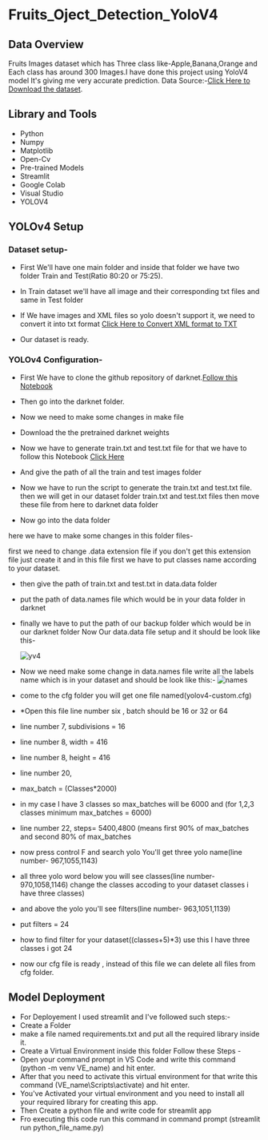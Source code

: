 # Fruits_Oject_Detection_YoloV4

## Data Overview

Fruits Images dataset which has Three class like-Apple,Banana,Orange and Each class has around 300 Images.I have done this project using YoloV4 model It's giving me very accurate prediction. Data Source:-[Click Here to Download the dataset](https://www.kaggle.com/datasets/mbkinaci/fruit-images-for-object-detection).

## Library and Tools

* Python
* Numpy
* Matplotlib
* Open-Cv
* Pre-trained Models
* Streamlit
* Google Colab
* Visual Studio
* YOLOV4


## YOLOv4 Setup

### Dataset setup-

* First We'll have one main folder and inside that folder we have two folder Train and Test(Ratio 80:20 or 75:25).
* In Train dataset we'll have all image and their corresponding txt files and same in Test folder

* If We have images and XML files so yolo doesn't support it, we need to convert it into txt format [Click Here to Convert XML format to TXT](https://github.com/Sunil7987/Oject_Detection_YoloV4-/blob/main/convert_pascal_voc_XML_to_YOLO_txt_on_Fruits_object_detection.ipynb)
* Our dataset is ready.

### YOLOv4 Configuration-

* First We have to clone the github repository of darknet.[Follow this Notebook](https://github.com/Sunil7987/Oject_Detection_YoloV4-/blob/main/YOLOv4_Train__Setupipynb.ipynb)

* Then go into the darknet folder.

* Now we need to make some changes in make file

* Download the the pretrained darknet weights

* Now we have to generate train.txt and test.txt file for that we have to follow this Notebook [Click Here](https://github.com/Sunil7987/Oject_Detection_YoloV4-/blob/main/Generate_train_txt_and_test_txt_file_for_yoloV4.ipynb)

* And give the path of all the train and test images folder
* Now we have to run the script to generate the train.txt and test.txt file.
   then we will get in our dataset folder train.txt and test.txt files
   then move these file from here to darknet data folder 

* Now go into the data folder

here we have to make some changes in this folder files-

first we need to change .data extension file if you don't get this extension file just create it 
and in this file first we have to put classes name according to your dataset.

* then give the path of train.txt and test.txt in data.data folder

* put the path of data.names file which would be in your data folder in darknet


* finally we have to put the path of our backup folder which would be in our darknet folder
   Now Our data.data file setup and it should be look like this-
   
   ![yv4](https://user-images.githubusercontent.com/92671804/202696368-d784707c-4a43-4ecd-a057-f937e9ce92c7.png)
   


* Now we need make some change in data.names file write all the labels name which is in your dataset
 and should be look like this:-
![names](https://user-images.githubusercontent.com/92671804/202697104-f18cc24b-ad07-49f1-a96a-1803daf8fb04.png)

* come to the cfg folder you will get one file named(yolov4-custom.cfg)
  
* *Open this file line number six , batch should be 16 or 32 or 64 
*   line number 7, subdivisions = 16
*   line number 8,  width = 416
*  line number 8, height = 416
*  line number 20,
*  max_batch = (Classes*2000)
*  in my case I have 3 classes so max_batches will be 6000  and (for 1,2,3 classes minimum max_batches = 6000)
     
*  line number 22, steps= 5400,4800 (means first 90% of max_batches and second 80% of max_batches 

*    now press control F and search yolo You'll get three yolo name(line number- 967,1055,1143)
*    all three yolo word below you will see classes(line number- 970,1058,1146) change the classes accoding to your dataset classes i have three classes)
*    and above the yolo you'll see filters(line number- 963,1051,1139)
*    put filters = 24
*    how to find filter for your dataset((classes+5)*3) use this I have three classes i got 24
*    now our cfg file is ready , instead of this file we can delete all files from cfg folder.





## Model Deployment

* For Deployement I used streamlit and I've followed such steps:-
* Create a Folder
* make a file named requirements.txt and put all the required library inside it.
* Create a Virtual Environment inside this folder Follow these Steps -
* Open your command prompt in VS Code and write this command (python -m venv VE_name) and hit enter.
* After that you need to activate this virtual environment for that write this command (VE_name\Scripts\activate) and hit enter.
* You've Activated your virtual environment and you need to install all your required library for creating this app.
* Then Create a python file and write code for streamlit app
* Fro executing this code run this command in command prompt (streamlit run python_file_name.py)
